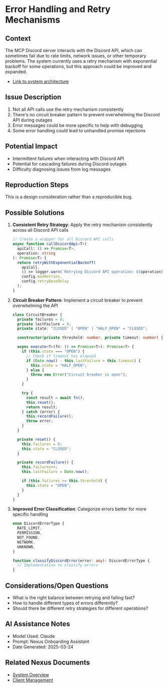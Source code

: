 # Error Handling and Retry Mechanisms

## Context

The MCP Discord server interacts with the Discord API, which can sometimes fail due to rate limits, network issues, or other temporary problems. The system currently uses a retry mechanism with exponential backoff for some operations, but this approach could be improved and expanded.

- [Link to system architecture](../../architecture/system_overview.md)

## Issue Description

1. Not all API calls use the retry mechanism consistently
2. There's no circuit breaker pattern to prevent overwhelming the Discord API during outages
3. Error messages could be more specific to help with debugging
4. Some error handling could lead to unhandled promise rejections

## Potential Impact

- Intermittent failures when interacting with Discord API
- Potential for cascading failures during Discord outages
- Difficulty diagnosing issues from log messages

## Reproduction Steps

This is a design consideration rather than a reproducible bug.

## Possible Solutions

1. **Consistent Retry Strategy**: Apply the retry mechanism consistently across all Discord API calls

   ```typescript
   // Create a wrapper for all Discord API calls
   async function callDiscordApi<T>(
     apiCall: () => Promise<T>,
     operation: string
   ): Promise<T> {
     return retryWithExponentialBackoff(
       apiCall,
       () => logger.warn(`Retrying Discord API operation: ${operation}`),
       config.maxRetries,
       config.retryBaseDelay
     );
   }
   ```

2. **Circuit Breaker Pattern**: Implement a circuit breaker to prevent overwhelming the API

   ```typescript
   class CircuitBreaker {
     private failures = 0;
     private lastFailure = 0;
     private state: "CLOSED" | "OPEN" | "HALF_OPEN" = "CLOSED";

     constructor(private threshold: number, private timeout: number) {}

     async execute<T>(fn: () => Promise<T>): Promise<T> {
       if (this.state === "OPEN") {
         // Check if timeout has elapsed
         if (Date.now() - this.lastFailure > this.timeout) {
           this.state = "HALF_OPEN";
         } else {
           throw new Error("Circuit breaker is open");
         }
       }

       try {
         const result = await fn();
         this.reset();
         return result;
       } catch (error) {
         this.recordFailure();
         throw error;
       }
     }

     private reset() {
       this.failures = 0;
       this.state = "CLOSED";
     }

     private recordFailure() {
       this.failures++;
       this.lastFailure = Date.now();

       if (this.failures >= this.threshold) {
         this.state = "OPEN";
       }
     }
   }
   ```

3. **Improved Error Classification**: Categorize errors better for more specific handling

   ```typescript
   enum DiscordErrorType {
     RATE_LIMIT,
     PERMISSION,
     NOT_FOUND,
     NETWORK,
     UNKNOWN,
   }

   function classifyDiscordError(error: any): DiscordErrorType {
     // Implementation to classify errors
   }
   ```

## Considerations/Open Questions

- What is the right balance between retrying and failing fast?
- How to handle different types of errors differently?
- Should there be different retry strategies for different operations?

## AI Assistance Notes

- Model Used: Claude
- Prompt: Nexus Onboarding Assistant
- Date Generated: 2025-03-24

## Related Nexus Documents

- [System Overview](../../architecture/system_overview.md)
- [Client Management](../../features/client_management/feature.md)

